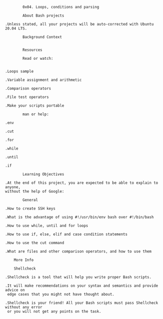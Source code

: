 			0x04. Loops, conditions and parsing

			About Bash projects

	.Unless stated, all your projects will be auto-corrected with Ubuntu 20.04 LTS.

			Background Context


			Resources

			Read or watch:


	.Loops sample

	.Variable assignment and arithmetic

	.Comparison operators

	.File test operators

	.Make your scripts portable

			man or help:

	.env

	.cut

	.for

	.while

	.until

	.if

			Learning Objectives

	.At the end of this project, you are expected to be able to explain to anyone, 
	without the help of Google:

			General

	.How to create SSH keys

	.What is the advantage of using #!/usr/bin/env bash over #!/bin/bash

	.How to use while, until and for loops

	.How to use if, else, elif and case condition statements

	.How to use the cut command

	.What are files and other comparison operators, and how to use them

		More Info

		Shellcheck

	.Shellcheck is a tool that will help you write proper Bash scripts.
 
	.It will make recommendations on your syntax and semantics and provide advice on 
	 edge cases that you might not have thought about.
 
	.Shellcheck is your friend! All your Bash scripts must pass Shellcheck without any error 
	 or you will not get any points on the task.
